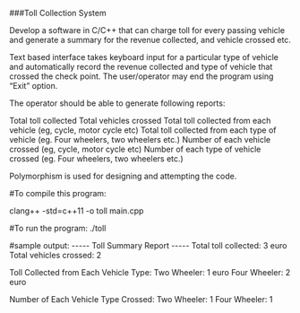###Toll Collection System

Develop a software in C/C++ that can charge toll for every passing vehicle and generate a summary for the revenue collected, and vehicle crossed etc. 

Text based interface takes keyboard input for a particular type of vehicle and automatically record the revenue collected and type of vehicle that crossed the check point. The user/operator may end the program using “Exit” option.

The operator should be able to generate following reports:

Total toll collected
Total vehicles crossed
Total toll collected from each vehicle (eg, cycle, motor cycle etc)
Total toll collected from each type of vehicle (eg. Four wheelers, two wheelers etc.) Number of each vehicle crossed (eg, cycle, motor cycle etc)
Number of each type of vehicle crossed (eg. Four wheelers, two wheelers etc.)


Polymorphism is used for designing and attempting the code.

#To compile this program:

clang++ -std=c++11 -o toll main.cpp

#To run the program:
./toll

#sample output:
----- Toll Summary Report -----
Total toll collected: 3 euro
Total vehicles crossed: 2

Toll Collected from Each Vehicle Type:
Two Wheeler: 1 euro
Four Wheeler: 2 euro

Number of Each Vehicle Type Crossed:
Two Wheeler: 1
Four Wheeler: 1

